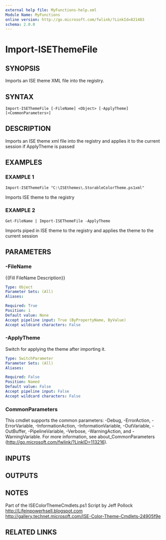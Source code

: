 ```yaml
---
external help file: MyFunctions-help.xml
Module Name: MyFunctions
online version: http://go.microsoft.com/fwlink/?LinkId=821483
schema: 2.0.0
---
```


# Import-ISEThemeFile

## SYNOPSIS
Imports an ISE theme XML file into the registry.

## SYNTAX

```
Import-ISEThemeFile [-FileName] <Object> [-ApplyTheme] [<CommonParameters>]
```

## DESCRIPTION
Imports an ISE theme xml file into the registry and applies it
to the current session if ApplyTheme is passed

## EXAMPLES

### EXAMPLE 1
```
Import-ISEThemeFile "C:\ISEthemes\.StorableColorTheme.ps1xml"
```

Imports ISE theme to the registry

### EXAMPLE 2
```
Get-FileName | Import-ISEThemeFile -ApplyTheme
```

Imports piped in ISE theme to the registry and applies the theme to the current session

## PARAMETERS

### -FileName
{{Fill FileName Description}}

```yaml
Type: Object
Parameter Sets: (All)
Aliases:

Required: True
Position: 1
Default value: None
Accept pipeline input: True (ByPropertyName, ByValue)
Accept wildcard characters: False
```

### -ApplyTheme
Switch for applying the theme after importing it.

```yaml
Type: SwitchParameter
Parameter Sets: (All)
Aliases:

Required: False
Position: Named
Default value: False
Accept pipeline input: False
Accept wildcard characters: False
```

### CommonParameters
This cmdlet supports the common parameters: -Debug, -ErrorAction, -ErrorVariable, -InformationAction, -InformationVariable, -OutVariable, -OutBuffer, -PipelineVariable, -Verbose, -WarningAction, and -WarningVariable.
For more information, see about_CommonParameters (http://go.microsoft.com/fwlink/?LinkID=113216).

## INPUTS

## OUTPUTS

## NOTES
Part of the ISEColorThemeCmdlets.ps1 Script by Jeff Pollock
http://Lifeinpowerhsell.blogspot.com
http://gallery.technet.microsoft.com/ISE-Color-Theme-Cmdlets-24905f9e

## RELATED LINKS
